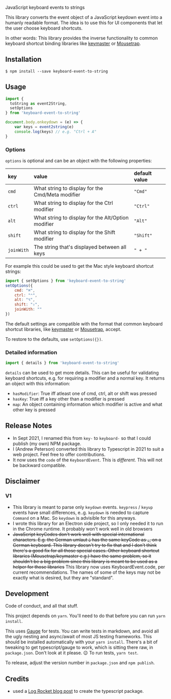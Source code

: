 JavaScript keyboard events to strings

This library converts the event object of a JavaScript keydown event
into a humanly readable format.
The idea is to use this for UI components that let the user choose keyboard shortcuts.

In other words: This library provides the inverse functionality to common keyboard shortcut binding libraries like [keymaster](https://github.com/madrobby/keymaster) or [Mousetrap](https://craig.is/killing/mice).

## Installation

```
$ npm install --save keyboard-event-to-string
```

## Usage

```js
import {
  toString as event2String,
  setOptions
} from 'keyboard-event-to-string'

document.body.onkeydown = (e) => {
	var keys = event2string(e)
	console.log(keys) // e.g. "Ctrl + A"
}
```

### Options

`options` is optional and can be an object with the following properties:

| key | value | default value |
|:--|:--|:--|
| `cmd` |  What string to display for the Cmd/Meta modifier | `"Cmd"` |
| `ctrl` |  What string to display for the Ctrl modifier | `"Ctrl"` |
| `alt` |  What string to display for the Alt/Option modifier | `"Alt"` |
| `shift` |  What string to display for the Shift modifier | `"Shift"` |
| `joinWith` | The string that's displayed between all keys | `" + "`

For example this could be used to get the Mac style keyboard shortcut strings:

```js
import { setOptions } from 'keyboard-event-to-string'
setOptions({
	cmd: "⌘",
	ctrl: "⌃",
	alt: "⌥",
	shift: "⇧",
	joinWith: ""
})
```

The default settings are compatible with the format that common keyboard shortcut libraries, like [keymaster](https://github.com/madrobby/keymaster) or [Mousetrap](https://craig.is/killing/mice), accept.

To restore to the defaults, use `setOptions({})`.

### Detailed information

```js
import { details } from 'keyboard-event-to-string'
```

`details` can be used to get more details. This can be useful for
validating keyboard shortcuts, e.g. for requiring a modifier and a normal key.
It returns an object with this information:

- `hasModifier`: True iff atleast one of cmd, ctrl, alt or shift was pressed
- `hasKey`: True iff a key other than a modifier is pressed
- `map`: An object containing information which modifier is active and what
  other key is pressed



## Release Notes
- In Sept 2021, I renamed this from `key-` to `keyboard-` so that I could publish (my own) NPM package.
- I (Andrew Peterson) converted this library to Typescript in 2021 to suit a web project. Feel free to offer contributions.
- It now uses the `code` of the `KeyboardEvent`. This is _different_. This will not be backward
  compatible.

## Disclaimer

### V1
- This library is meant to parse only `keydown` events. `keypress` / `keyup` events have small differences, e..g. `keydown` is needed to capture `Command` on a Mac. So `keydown` is advisible for this anyways.
- I wrote this library for an Electron side project, so I only needed it to run in the Chrome runtime. It probably won't work well in old browsers
- ~~JavaScript keyCodes don't work well with special international characters. E.g. the German umlaut `ö` has the same keyCode as `;`, on a German keyboard. This library doesn't try to fix that and I don't think there's a good fix for all those special cases. Other keyboard shortcut libraries (Mousetrap/keymaster e.g.) have the same problem, so it shouldn't be a big problem since this library is meant to be used as a helper for those libraries~~ This library now uses KeyboardEvent.code, per current recommendations. The names of some of the keys may not be exactly what is desired, but they are "standard".

## Development

Code of conduct, and all that stuff.

This project depends on `yarn`. You'll need to do that before you can run `yarn install`. 

This uses [Gauge](https://docs.gauge.org/overview.html) for tests. You can write tests in 
markdown, and avoid all the ugly nesting and async/await of most JS testing frameworks.
This should be installed automatically with your `yarn install`. 
There's a bit of tweaking to get typescript/gauge to work,
which is sitting there raw, in `package.json`. Don't look at it please. 😉 To run tests, `yarn test`.

To release, adjust the version number in `package.json` and `npm publish`.

## Credits

- used a [Log Rocket blog post](https://blog.logrocket.com/publishing-node-modules-typescript-es-modules/) to create the typescript package.
